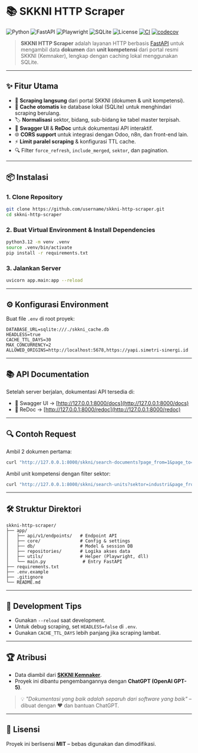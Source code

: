 # 📚 SKKNI HTTP Scraper

![Python](https://img.shields.io/badge/Python-3.12-blue?logo=python)
![FastAPI](https://img.shields.io/badge/FastAPI-0.111+-009688?logo=fastapi)
![Playwright](https://img.shields.io/badge/Playwright-Testing-2EAD33?logo=playwright)
![SQLite](https://img.shields.io/badge/SQLite-DB-003B57?logo=sqlite)
![License](https://img.shields.io/badge/License-MIT-green)
[![CI](https://github.com/USER_OR_ORG/skkni-http-scraper/actions/workflows/ci.yml/badge.svg)](https://github.com/USER_OR_ORG/skkni-http-scraper/actions/workflows/ci.yml)
[![codecov](https://codecov.io/gh/USER_OR_ORG/skkni-http-scraper/branch/main/graph/badge.svg)](https://codecov.io/gh/USER_OR_ORG/skkni-http-scraper)


> **SKKNI HTTP Scraper** adalah layanan HTTP berbasis [FastAPI](https://fastapi.tiangolo.com/) untuk mengambil data **dokumen** dan **unit kompetensi** dari portal resmi SKKNI (Kemnaker), lengkap dengan caching lokal menggunakan SQLite.

---

## ✨ Fitur Utama

- 🚀 **Scraping langsung** dari portal SKKNI (dokumen & unit kompetensi).
- 💾 **Cache otomatis** ke database lokal (SQLite) untuk menghindari scraping berulang.
- 🏷 **Normalisasi** sektor, bidang, sub-bidang ke tabel master terpisah.
- 📄 **Swagger UI** & **ReDoc** untuk dokumentasi API interaktif.
- 🌐 **CORS support** untuk integrasi dengan Odoo, n8n, dan front-end lain.
- ⚡ **Limit paralel scraping** & konfigurasi TTL cache.
- 🔍 Filter `force_refresh`, `include_merged`, `sektor`, dan pagination.

---

## 📦 Instalasi

### 1. Clone Repository
```bash
git clone https://github.com/username/skkni-http-scraper.git
cd skkni-http-scraper
```

### 2. Buat Virtual Environment & Install Dependencies
```bash
python3.12 -m venv .venv
source .venv/bin/activate
pip install -r requirements.txt
```

### 3. Jalankan Server
```bash
uvicorn app.main:app --reload
```

---

## ⚙️ Konfigurasi Environment

Buat file `.env` di root proyek:

```env
DATABASE_URL=sqlite:///./skkni_cache.db
HEADLESS=true
CACHE_TTL_DAYS=30
MAX_CONCURRENCY=2
ALLOWED_ORIGINS=http://localhost:5678,https://yapi.simetri-sinergi.id
```

---

## 📚 API Documentation

Setelah server berjalan, dokumentasi API tersedia di:

- 📖 Swagger UI → [http://127.0.0.1:8000/docs](http://127.0.0.1:8000/docs)
- 📖 ReDoc → [http://127.0.0.1:8000/redoc](http://127.0.0.1:8000/redoc)

---

## 🔍 Contoh Request

Ambil 2 dokumen pertama:
```bash
curl "http://127.0.0.1:8000/skkni/search-documents?page_from=1&page_to=1&limit=2"
```

Ambil unit kompetensi dengan filter sektor:
```bash
curl "http://127.0.0.1:8000/skkni/search-units?sektor=industri&page_from=1&page_to=1&limit=2"
```

---

## 🛠 Struktur Direktori

```
skkni-http-scraper/
├── app/
│   ├── api/v1/endpoints/   # Endpoint API
│   ├── core/               # Config & settings
│   ├── db/                 # Model & session DB
│   ├── repositories/       # Logika akses data
│   ├── utils/              # Helper (Playwright, dll)
│   └── main.py              # Entry FastAPI
├── requirements.txt
├── .env.example
├── .gitignore
└── README.md
```

---

## 🧪 Development Tips

- Gunakan `--reload` saat development.
- Untuk debug scraping, set `HEADLESS=false` di `.env`.
- Gunakan `CACHE_TTL_DAYS` lebih panjang jika scraping lambat.

---

## 🏆 Atribusi

- Data diambil dari **[SKKNI Kemnaker](https://skkni.kemnaker.go.id)**.
- Proyek ini dibantu pengembangannya dengan **ChatGPT (OpenAI GPT-5)**.

> 💡 *"Dokumentasi yang baik adalah separuh dari software yang baik"* – dibuat dengan ❤️ dan bantuan ChatGPT.

---

## 📜 Lisensi

Proyek ini berlisensi **MIT** – bebas digunakan dan dimodifikasi.
